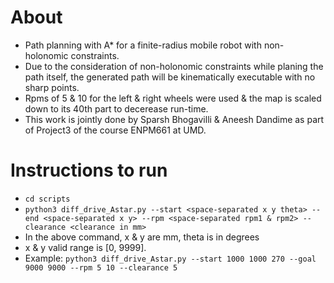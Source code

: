 # About
- Path planning with A\* for a finite-radius mobile robot with non-holonomic constraints.
- Due to the consideration of non-holonomic constraints while planing the path itself, the generated path will be kinematically executable with no sharp points.
- Rpms of 5 & 10 for the left & right wheels were used & the map is scaled down to its 40th part to decerease run-time.
- This work is jointly done by Sparsh Bhogavilli & Aneesh Dandime as part of Project3 of the course ENPM661 at UMD.

# Instructions to run
- `cd scripts`
- `python3 diff_drive_Astar.py --start <space-separated x y theta> --end <space-separated x y> --rpm <space-separated rpm1 & rpm2> --clearance <clearance in mm>`
- In the above command, x & y are mm, theta is in degrees
- x & y valid range is [0, 9999].
- Example: `python3 diff_drive_Astar.py --start 1000 1000 270 --goal 9000 9000 --rpm 5 10 --clearance 5`
